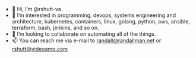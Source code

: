 - 👋 Hi, I’m @rshutt-va
- 👀 I’m interested in programming, devops, systems engineering and architecture, kubernetes, containers, linux, golang, python, aws, ansible, terraform, bash, jenkins, and so on.
- 💞️ I’m looking to collaborate on automating all of the things.
- 📫 You can reach me via e-mail to randall@randallman.net or rshutt@videoamp.com

<!---
rshutt-va/rshutt-va is a ✨ special ✨ repository because its `README.md` (this file) appears on your GitHub profile.
You can click the Preview link to take a look at your changes.
--->
